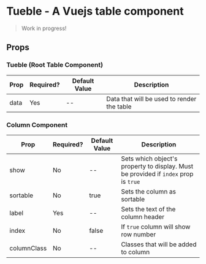 # Tueble - A Vuejs table component

> Work in progress!

## Props

### Tueble (Root Table Component)

| Prop | Required? | Default Value | Description                                |
| ---- | --------- | ------------- | ------------------------------------------ |
| data | Yes       | --            | Data that will be used to render the table |

### Column Component

| Prop        | Required? | Default Value | Description                                                                         |
| ----------- | --------- | ------------- | ----------------------------------------------------------------------------------- |
| show        | No        | --            | Sets which object's property to display. Must be provided if `index` prop is `true` |
| sortable    | No        | true          | Sets the column as sortable                                                         |
| label       | Yes       | --            | Sets the text of the column header                                                  |
| index       | No        | false         | If `true` column will show row number                                               |
| columnClass | No        | --            | Classes that will be added to column                                                |
